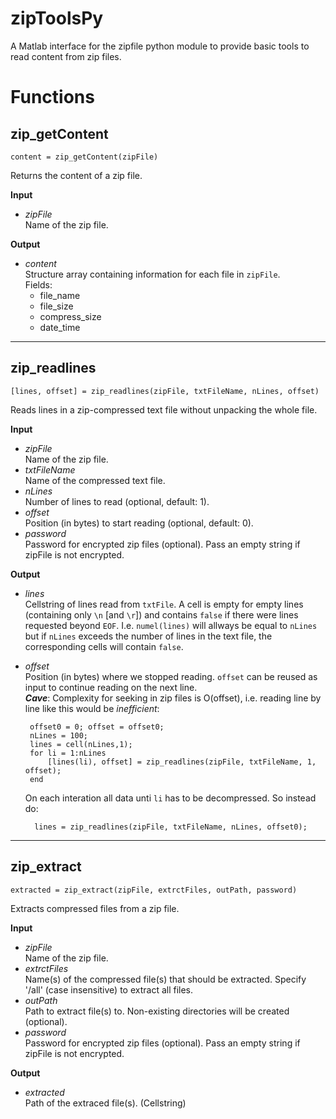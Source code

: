 # zipToolsPy
A Matlab interface for the zipfile python module to provide basic tools to read content from zip files.  




# Functions

## zip_getContent

    content = zip_getContent(zipFile)  
Returns the content of a zip file.

**Input**  
-  *zipFile*  
    Name of the zip file.

**Output**  
-  *content*  
    Structure array containing information for each file in `zipFile`.  
    Fields:
     - file_name
     - file_size
     - compress_size
     - date_time    

____________________


## zip_readlines

    [lines, offset] = zip_readlines(zipFile, txtFileName, nLines, offset)  
Reads lines in a zip-compressed text file without unpacking the whole file.

**Input**  
-  *zipFile*  
      Name of the zip file.  
-  *txtFileName*  
      Name of the compressed text file.  
-  *nLines*  
      Number of lines to read (optional, default: 1).  
-  *offset*  
      Position (in bytes) to start reading (optional, default: 0).  
-  *password*  
      Password for encrypted zip files (optional). Pass an empty string if zipFile is not encrypted.  

**Output**  
-  *lines*  
    Cellstring of lines read from `txtFile`. A cell is empty
    for empty lines (containing only `\n` [and `\r`]) and
    contains `false` if there were lines requested beyond
    `EOF`. I.e. `numel(lines)` will allways be equal to `nLines`
    but if `nLines` exceeds the number of lines in the text
    file, the corresponding cells will contain `false`.  
-  *offset*  
    Position (in bytes) where we stopped reading.
    `offset` can be reused as input to continue reading on
    the next line.  
    ***Cave***: Complexity for seeking in zip files is O(offset), i.e. reading line by line like this would be *inefficient*:  
    
        offset0 = 0; offset = offset0;
        nLines = 100;
        lines = cell(nLines,1);
        for li = 1:nLines
            [lines(li), offset] = zip_readlines(zipFile, txtFileName, 1, offset);
        end

     On each interation all data unti `li` has to be decompressed. So instead do:
     
         lines = zip_readlines(zipFile, txtFileName, nLines, offset0);  

____________________


## zip_extract

    extracted = zip_extract(zipFile, extrctFiles, outPath, password)  
Extracts compressed files from a zip file.

**Input**  
-  *zipFile*  
      Name of the zip file.
-  *extrctFiles*  
      Name(s) of the compressed file(s) that should be extracted. Specify '/all' (case insensitive) to extract all files.
-  *outPath*  
      Path to extract file(s) to. Non-existing directories will be created (optional). 
-  *password*  
      Password for encrypted zip files (optional). Pass an empty string if zipFile is not encrypted.  

**Output**  
-  *extracted*  
      Path of the extraced file(s). (Cellstring)
